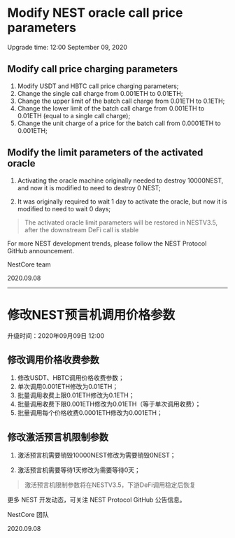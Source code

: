 # Modify NEST oracle call price parameters

Upgrade time: 12:00 September 09, 2020

## Modify call price charging parameters

1. Modify USDT and HBTC call price charging parameters;
2. Change the single call charge from 0.001ETH to 0.01ETH;
3. Change the upper limit of the batch call charge from 0.01ETH to 0.1ETH;
4. Change the lower limit of the batch call charge from 0.001ETH to 0.01ETH (equal to a single call charge);
5. Change the unit charge of a price for the batch call from 0.0001ETH to 0.001ETH;

## Modify the limit parameters of the activated oracle

1. Activating the oracle machine originally needed to destroy 10000NEST, and now it is modified to need to destroy 0 NEST;

2. It was originally required to wait 1 day to activate the oracle, but now it is modified to need to wait 0 days;

> The activated oracle limit parameters will be restored in NESTV3.5, after the downstream DeFi call is stable

For more NEST development trends, please follow the NEST Protocol GitHub announcement.

NestCore team

2020.09.08


---


# 修改NEST预言机调用价格参数

升级时间：2020年09月09日 12:00

## 修改调用价格收费参数

1. 修改USDT、HBTC调用价格收费参数；
2. 单次调用0.001ETH修改为0.01ETH；
3. 批量调用收费上限0.01ETH修改为0.1ETH；
4. 批量调用收费下限0.001ETH修改为0.01ETH（等于单次调用收费）；
5. 批量调用每个价格收费0.0001ETH修改为0.001ETH；

## 修改激活预言机限制参数

1. 激活预言机需要销毁10000NEST修改为需要销毁0NEST；

2. 激活预言机需要等待1天修改为需要等待0天；

> 激活预言机限制参数将在NESTV3.5，下游DeFi调用稳定后恢复

更多 NEST 开发动态，可关注 NEST Protocol GitHub 公告信息。

NestCore 团队

2020.09.08

